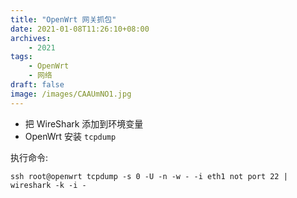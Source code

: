 ```yaml
---
title: "OpenWrt 网关抓包"
date: 2021-01-08T11:26:10+08:00
archives: 
    - 2021
tags:
    - OpenWrt
    - 网络
draft: false
image: /images/CAAUmNO1.jpg
---
```


- 把 WireShark 添加到环境变量
- OpenWrt 安装 `tcpdump`

执行命令:

```shell
ssh root@openwrt tcpdump -s 0 -U -n -w - -i eth1 not port 22 | wireshark -k -i -
```
